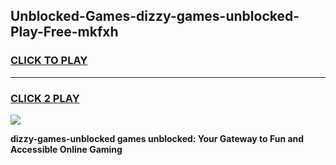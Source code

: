 
## Unblocked-Games-dizzy-games-unblocked-Play-Free-mkfxh
<h3>
<a href="https://premium76.site?title=dizzy-games-unblocked&ref=18A1">CLICK TO PLAY</a></h3>
<hr>

<h3>
<a href="https://premium76.site?title=dizzy-games-unblocked&ref=18A1">CLICK 2 PLAY</a>
  
</h3>

<a href="https://premium76.site?title=dizzy-games-unblocked&ref=18A1"><img src="https://clearcache.store/games.png"></a>


**dizzy-games-unblocked games unblocked: Your Gateway to Fun and Accessible Online Gaming**
